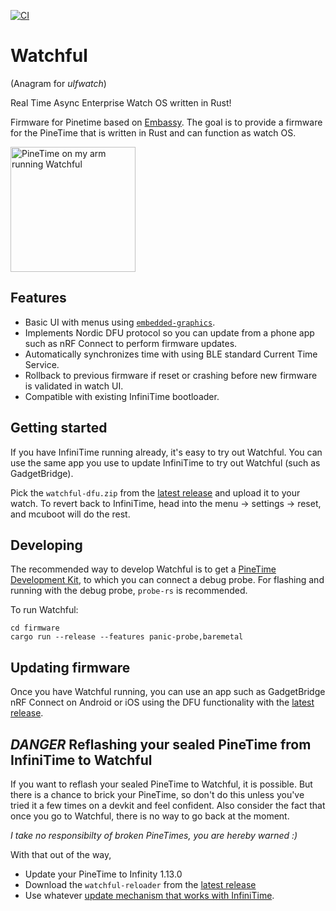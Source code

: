 [![CI](https://github.com/lulf/watchful/actions/workflows/ci.yaml/badge.svg)](https://github.com/lulf/watchful/actions/workflows/ci.yaml)

# Watchful

(Anagram for _ulfwatch_)

Real Time Async Enterprise Watch OS written in Rust!

Firmware for Pinetime based on [Embassy](https://embassy.dev). The goal is to provide a firmware for the PineTime that is written in Rust and can function as watch OS.

<img src="image.png" alt="PineTime on my arm running Watchful" style="width:200px;"/>

## Features 

* Basic UI with menus using [`embedded-graphics`](https://crates.io/crates/embedded-graphics).
* Implements Nordic DFU protocol so you can update from a phone app such as nRF Connect to perform firmware updates.
* Automatically synchronizes time with using BLE standard Current Time Service.
* Rollback to previous firmware if reset or crashing before new firmware is validated in watch UI.
* Compatible with existing InfiniTime bootloader.

## Getting started

If you have InfiniTime running already, it's easy to try out Watchful. You can use the same app you use to update InfiniTime to try out Watchful (such as GadgetBridge). 

Pick the `watchful-dfu.zip` from the [latest release](https://github.com/lulf/watchful/releases) and upload it to your watch. To revert back to InfiniTime, head into the menu -> settings -> reset, and mcuboot will do the rest.

## Developing

The recommended way to develop Watchful is to get a [PineTime Development Kit](https://pine64.com/product/pinetime-dev-kit/), to which you can connect a debug probe. For flashing and running with the debug probe, `probe-rs` is recommended.

To run Watchful:

``` 4d
cd firmware
cargo run --release --features panic-probe,baremetal
```

## Updating firmware

Once you have Watchful running, you can use an app such as GadgetBridge nRF Connect on Android or iOS using the DFU functionality with the [latest release](https://github.com/lulf/watchful/releases).

## *DANGER* Reflashing your sealed PineTime from InfiniTime to Watchful

If you want to reflash your sealed PineTime to Watchful, it is possible. But there is a chance to brick your PineTime, so don't do this unless you've tried it a few times on a devkit and feel confident. Also consider the fact that once you go to Watchful, there is no way to go back at the moment.

*I take no responsibilty of broken PineTimes, you are hereby warned :)*

With that out of the way, 

* Update your PineTime to Infinity 1.13.0
* Download the `watchful-reloader` from the [latest release](https://github.com/lulf/watchful/releases)
* Use whatever [update mechanism that works with InfiniTime](https://github.com/InfiniTimeOrg/InfiniTime/blob/main/doc/gettingStarted/updating-software.md).
